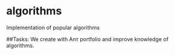 # algorithms
Implementation of popular algorithms

##Tasks:
We create with Anт portfolio and improve knowledge of algorithms.
